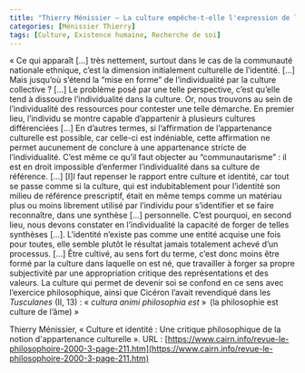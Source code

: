```yaml
---
title: "Thierry Ménissier – La culture empêche-t-elle l'expression de l'individualité ?"
categories: [Ménissier Thierry]
tags: [Culture, Existence humaine, Recherche de soi]
---
```


« Ce qui apparaît […] très nettement, surtout dans le cas de la communauté nationale ethnique, c’est la dimension initialement culturelle de l’identité. […] Mais jusqu’où s’étend la “mise en forme” de l’individualité par la culture collective ? […] Le problème posé par une telle perspective, c’est qu’elle tend à dissoudre l’individualité dans la culture. Or, nous trouvons au sein de l’individualité des ressources pour contester une telle démarche. En premier lieu, l’individu se montre capable d’appartenir à plusieurs cultures différenciées […] En d’autres termes, si l’affirmation de l’appartenance culturelle est possible, car celle-ci est indéniable, cette affirmation ne permet aucunement de conclure à une appartenance stricte de l’individualité. C’est même ce qu’il faut objecter au “communautarisme” : il est en droit impossible d’enfermer l’individualité dans sa culture de référence. […] [I]l faut repenser le rapport entre culture et identité, car tout se passe comme si la culture, qui est indubitablement pour l’identité son milieu de référence prescriptif, était en même temps comme un matériau plus ou moins librement utilisé par l’individu pour s’identifier et se faire reconnaître, dans une synthèse […] personnelle. C’est pourquoi, en second lieu, nous devons constater en l’individualité la capacité de forger de telles synthèses […]. L’identité n’existe pas comme une entité acquise une fois pour toutes, elle semble plutôt le résultat jamais totalement achevé d’un processus. […] Être cultivé, au sens fort du terme, c’est donc moins être formé par la culture dans laquelle on est né, que travailler à forger sa propre subjectivité par une appropriation critique des représentations et des valeurs. La culture qui permet de devenir soi se confond en ce sens avec l’exercice philosophique, ainsi que Cicéron l’avait revendiqué dans les _Tusculanes_ (II, 13) : « _cultura animi philosophia est_ »  (la philosophie est culture de l’âme) »

Thierry Ménissier, « Culture et identité : Une critique philosophique de la notion d'appartenance culturelle ». URL : [https://www.cairn.info/revue-le-philosophoire-2000-3-page-211.htm](https://www.cairn.info/revue-le-philosophoire-2000-3-page-211.htm)